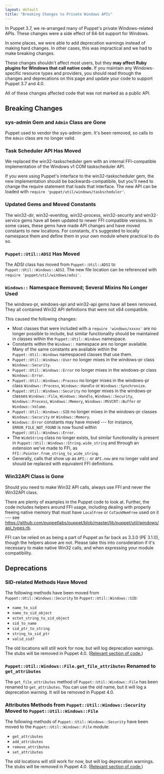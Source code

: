 ```yaml
---
layout: default
title: "Breaking Changes to Private Windows APIs"
---
```



In Puppet 3.7, we re-arranged many of Puppet's private Windows-related APIs. These changes were a side effect of 64-bit support for Windows.

In some places, we were able to add deprecation warnings instead of making hard changes. In other cases, this was impractical and we had to make breaking changes.

These changes shouldn't affect most users, but they **may affect Ruby plugins for Windows that call native code.** If you maintain any Windows-specific resource types and providers, you should read through the changes and deprecations on this page and update your code to support Puppet 3.7 and 4.0.

All of these changes affected code that was not marked as a public API.

Breaking Changes
-----

### sys-admin Gem and `Admin` Class are Gone

Puppet used to vendor the sys-admin gem. It's been removed, so calls to the `Admin` class are no longer valid.

### Task Scheduler API Has Moved

We replaced the win32-taskscheduler gem with an internal FFI-compatible implementation of the Windows v1 COM taskscheduler API.

If you were using Puppet's interface to the win32-taskscheduler gem, the new implementation should be backwards-compatibile, but you'll need to change the require statement that loads that interface. The new API can be loaded with `require 'puppet/util/windows/taskscheduler'`.

### Updated Gems and Moved Constants

The win32-dir, win32-eventlog, win32-process, win32-security and win32-service gems have all been updated to newer FFI compatible versions.  In some cases, these gems have made API changes and have moved constants to new locations.  For constants, it's suggested to locally namespace them and define them in your own module where practical to do so.

### `Puppet::Util::ADSI` Has Moved

The ADSI class has moved from `Puppet::Util::ADSI` to `Puppet::Util::Windows::ADSI`. The new file location can be referenced with `require 'puppet/util/windows/adsi'`.

### `Windows::` Namespace Removed; Several Mixins No Longer Used

The windows-pr, windows-api and win32-api gems have all been removed. They all contained Win32 API definitions that were not x64 compatible.

This caused the following changes:

- Most classes that were included with a `require 'windows/xxxxx'` are no longer possible to include, but similar functionality should be maintained in classes within the `Puppet::Util::Windows` namespace.
- Constants within the `Windows::` namespace are no longer available.  Many of the same constants are available within the `Puppet::Util::Windows` namespaced classes that use them.
- `Puppet::Util::Windows::User` no longer mixes in the windows-pr class `Windows::Security`.
- `Puppet::Util::Windows::Error` no longer mixes in the windows-pr class `Windows::Error`.
- `Puppet::Util::Windows::Process` no longer mixes in the windows-pr class `Windows::Process`, `Windows::Handle` or `Windows::Synchronize`.
- `Puppet::Util::Windows::Security` no longer mixes in the windows-pr classes `Windows::File`, `Windows::Handle`, `Windows::Security`, `Windows::Process`, `Windows::Memory`, `Windows::MSVCRT::Buffer` or `Windows::Volume`.
- `Puppet::Util::Windows::SID` no longer mixes in the windows-pr classes `Windows::Security` or `Windows::Memory`.
- `Windows::Error` constants may have moved --- for instance, `ERROR_FILE_NOT_FOUND` is now found within `Puppet::Util::Windows::Error`.
- The `WideString` class no longer exists, but similar functionality is present in `Puppet::Util::Windows::String.wide_string` and through an extension we've made to FFI, as `FFI::Pointer.from_string_to_wide_string`.
- Generally, calls that show up as `API::` or `API.new` are no longer valid and should be replaced with equivalent FFI definitions.

### Win32API Class is Gone

Should you need to make Win32 API calls, always use FFI and never the Win32API class.

There are plenty of examples in the Puppet code to look at. Further, the code includes helpers around FFI usage, including dealing with properly freeing native memory that must have `LocalFree` or `CoTaskMemFree` used on it --- see <https://github.com/puppetlabs/puppet/blob/master/lib/puppet/util/windows/api_types.rb>.

FFI can be relied on as being a part of Puppet as far back as 3.3.0 (PE 3.1.0), though the helpers above are not.  Please take this into consideration if it's necessary to make native Win32 calls, and when expressing your module compatibility.


Deprecations
-----

### SID-related Methods Have Moved

The following methods have been moved from `Puppet::Util::Windows::Security` to `Puppet::Util::Windows::SID`:

* `name_to_sid`
* `name_to_sid_object`
* `octet_string_to_sid_object`
* `sid_to_name`
* `sid_ptr_to_string`
* `string_to_sid_ptr`
* `valid_sid?`

The old locations will still work for now, but will log deprecation warnings. The stubs will be removed in Puppet 4.0. ([Relevant section of code.](https://github.com/puppetlabs/puppet/blob/master/lib/puppet/util/windows/security.rb#L669-L703))


### `Puppet::Util::Windows::File.get_file_attributes` Renamed to `get_attributes`

The `get_file_attributes` method of `Puppet::Util::Windows::File` has been renamed to `get_attributes`. You can use the old name, but it will log a deprecation warning. It will be removed in Puppet 4.0.

### Attributes Methods from `Puppet::Util::Windows::Security` Moved to `Puppet::Util::Windows::File`

The following methods of `Puppet::Util::Windows::Security` have been moved to the `Puppet::Util::Windows::File` module:

* `get_attributes`
* `add_attributes`
* `remove_attributes`
* `set_attributes`

The old locations will still work for now, but will log deprecation warnings. The stubs will be removed in Puppet 4.0. ([Relevant section of code.](https://github.com/puppetlabs/puppet/blob/master/lib/puppet/util/windows/security.rb#L183-L201))
